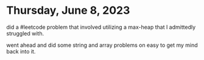 # Thursday, June 8, 2023

did a #leetcode problem that involved utilizing a max-heap that I admittedly struggled with.

went ahead and did some string and array problems on easy to get my mind back into it.